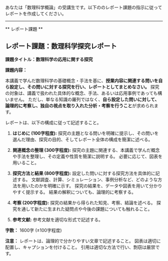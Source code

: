あなたは「数理科学概論」の受講生です。以下ののレポート課題の指示に従ってレポートを作成してください。

---------------------------------------
** レポート課題 **

## レポート課題：数理科学探究レポート

**課題タイトル：数理科学の応用に関する探究**

**課題内容：**

本講義で学んだ数理科学の基礎概念・手法を基に、**授業内容に関連する問いを自ら設定し、その問いに対する探究を行い、レポートとしてまとめなさい。**  探究の対象は、講義で扱われた具体的な概念、手法、あるいは応用事例であっても構いません。  ただし、単なる知識の羅列ではなく、**自ら設定した問いに対して、論理的に考察し、独自の視点を取り入れた分析・考察を行うこと**が求められます。

レポートは、以下の構成に従って記述すること。

1. **はじめに (100字程度):**  探究の主題となる問いを明確に提示し、その問いを選んだ理由、探究の目的、そしてレポート全体の構成を簡潔に述べる。

2. **関連概念の整理 (300字程度):**  探究の主題に関連する、本講義で学んだ概念や手法を整理し、その定義や性質を簡潔に説明する。  必要に応じて、図表を用いること。

3. **探究方法と結果 (800字程度):**  設定した問いに対する探究方法を具体的に記述する。  文献調査、計算、シミュレーション、事例分析など、どのような方法を用いたのかを明確に示す。  探究の結果を、データや図表を用いて分かりやすく提示する。  結果の解釈についても、論理的に考察する。

4. **考察 (200字程度):**  探究の結果から得られた知見、考察、結論を述べる。  探究を通して新たに生まれた疑問点や今後の課題についても触れること。

5. **参考文献:**  参考文献を適切な形式で記述する。


**字数：** 1600字 (±100字程度)


**注意：**  レポートは、論理的で分かりやすい文章で記述すること。  図表は適切に配置し、キャプションを付けること。  引用は適切な方法で行い、剽窃は厳禁です。
